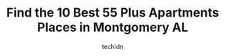 ---
layout: ampstory
image: https://i0.wp.com/www.depkes.org/wp-content/uploads/2023/06/55-plus-apartments-0-in-montgomery-al-1685869152.jpeg?resize=640,853
author: techidn
featured: false
description: Discover the impressive array of 55 Plus Apartments options in Montgomery AL, where you can find 10 of the largest 55 Plus Apartments establishments in the area. From renowned classics to hi
title: Find the 10 Best 55 Plus Apartments Places in Montgomery AL
cover:
   title: Find the 10 Best 55 Plus Apartments Places in Montgomery AL
   subtitle: Rickpate
   background: https://www.depkes.org/wp-content/uploads/2023/06/55-plus-apartments-0-in-montgomery-al-1685869152.jpeg

pages: 
 - layout: thirds
   top: <h1>#1 Holiday Eastdale Estates</h1>
   bottom: "<p>We moved my mother in a little over a week ago. The best thing we ever did! She is a totally different person. She has activities every day and is loving life once again.</p>"
   background: https://www.depkes.org/wp-content/uploads/2023/06/55-plus-apartments-1-in-montgomery-al-1685869153.jpeg
   backgroundblur: true
 - layout: thirds
   top: <h1>#2 Eastbrook Apartments</h1>
   bottom: "<p>A beautiful & quiet community. Very well maintained, spacious floor plans and nice neighborhood. Short drive to shopping & entertainment & easy access to main highways. T</p>"
   background: https://www.depkes.org/wp-content/uploads/2023/06/55-plus-apartments-2-in-montgomery-al-1685869153.jpeg
   cta:
      link: https://www.depkes.org/blog/find-the-10-best-55-plus-apartments-places-in-montgomery-al/
      text: Find the 10 Best 55 Plus Apartments Places in Montgomery AL
 - layout: thirds
   top: <h1>#3 CaraVita Village</h1>
   bottom: "<p>4000 Fieldcrest Dr, Montgomery, AL 36111, United States</p>"
   background: https://www.depkes.org/wp-content/uploads/2023/06/55-plus-apartments-3-in-montgomery-al-1685869154.jpeg
   cta:
      link: https://www.depkes.org/blog/find-the-10-best-55-plus-apartments-places-in-montgomery-al/
      text: Find the 10 Best 55 Plus Apartments Places in Montgomery AL
 - layout: thirds
   top: <h1>#4 Bell Oaks Apartments</h1>
   bottom: "<p>3160 Bell Oaks Cir, Montgomery, AL 36116, United States</p>"
   background: https://images.unsplash.com/photo-1536745287225-21d689278fd1?ixlib=rb-4.0.3&ixid=MnwxMjA3fDB8MHxwaG90by1wYWdlfHx8fGVufDB8fHx8&auto=format&fit=crop&w=640&h=853&q=80
   cta:
      link: https://www.depkes.org/blog/find-the-10-best-55-plus-apartments-places-in-montgomery-al/
      text: Find the 10 Best 55 Plus Apartments Places in Montgomery AL
 - layout: thirds
   top: <h1>#5 The Crossings at Eastchase</h1>
   bottom: "<p>2551 Eastchase Ln, Montgomery, AL 36117, United States</p>"
   background: https://images.unsplash.com/photo-1632260260864-caf7fde5ec36?ixlib=rb-4.0.3&ixid=MnwxMjA3fDB8MHxwaG90by1wYWdlfHx8fGVufDB8fHx8&auto=format&fit=crop&w=640&h=853&q=80
   cta:
      link: https://www.depkes.org/blog/find-the-10-best-55-plus-apartments-places-in-montgomery-al/
      text: Find the 10 Best 55 Plus Apartments Places in Montgomery AL
 - layout: thirds
   top: <h1>#6 Country Club Estates</h1>
   bottom: "<p>2075 N Country Club Dr, Montgomery, AL 36106, United States</p>"
   background: https://images.unsplash.com/photo-1567095761054-7a02e69e5c43?ixlib=rb-4.0.3&ixid=MnwxMjA3fDB8MHxwaG90by1wYWdlfHx8fGVufDB8fHx8&auto=format&fit=crop&w=640&h=853&q=80
   cta:
      link: https://www.depkes.org/blog/find-the-10-best-55-plus-apartments-places-in-montgomery-al/
      text: Find the 10 Best 55 Plus Apartments Places in Montgomery AL
 - layout: thirds
   top: <h1>#7 Oak Grove Inn</h1>
   bottom: "<p>3801 Oak Grove Dr, Montgomery, AL 36116, United States</p>"
   background: https://images.unsplash.com/photo-1613843873231-1447db182f97?ixlib=rb-4.0.3&ixid=MnwxMjA3fDB8MHxwaG90by1wYWdlfHx8fGVufDB8fHx8&auto=format&fit=crop&w=640&h=853&q=80
   cta:
      link: https://www.depkes.org/blog/find-the-10-best-55-plus-apartments-places-in-montgomery-al/
      text: Find the 10 Best 55 Plus Apartments Places in Montgomery AL
 - layout: thirds
   middle: Continue reading...
   background: https://images.unsplash.com/photo-1488554378835-f7acf46e6c98?ixlib=rb-4.0.3&ixid=MnwxMjA3fDB8MHxwaG90by1wYWdlfHx8fGVufDB8fHx8&auto=format&fit=crop&w=640&h=853&q=80
   cta:
      link: https://www.depkes.org/blog/find-the-10-best-55-plus-apartments-places-in-montgomery-al/
      text: Find the 10 Best 55 Plus Apartments Places in Montgomery AL
      
---